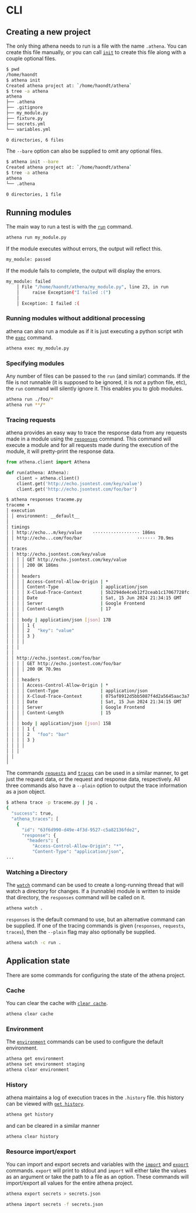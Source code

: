 # CLI

## Creating a new project

The only thing athena needs to run is a file with the name `.athena`. You can create this file manually, or you can call [`init`](../reference#init) to create this file along with a couple optional files.

```sh
$ pwd
/home/haondt
$ athena init
Created athena project at: `/home/haondt/athena`
$ tree -a athena
athena
├── .athena
├── .gitignore
├── my_module.py
├── fixture.py
├── secrets.yml
└── variables.yml

0 directories, 6 files
```

The `--bare` option can also be supplied to omit any optional files.

```sh
$ athena init --bare
Created athena project at: `/home/haondt/athena`
$ tree -a athena
athena
└── .athena

0 directories, 1 file
```

## Running modules

The main way to run a test is with the [`run`](../reference#run) command.

```sh
athena run my_module.py
```

If the module executes without errors, the output will reflect this.

```sh
my_module: passed
```

If the module fails to complete, the output will display the errors.

```sh
my_module: failed
    │ File "/home/haondt/athena/my_module.py", line 23, in run
    │     raise Exception("I failed :(")
    │
    │ Exception: I failed :(
```

### Running modules without additional processing

athena can also run a module as if it is just executing a python script wtih  the [`exec`](../reference#exec) command.

```sh
athena exec my_module.py
```

### Specifying modules

Any number of files can be passed to the `run` (and similar) commands. If the file is not runnable (it is supposed to be ignored, it is not a python file, etc), the `run` command will silently ignore it. This enables you to glob modules.

```sh
athena run ./foo/*
athena run **/*
```

### Tracing requests

athena provides an easy way to trace the response data from any requests made in a module using the [`responses`](../reference#responses) command. This command will execute a module and for all requests made during the execution of the module, it will pretty-print the response data.

```python title="traceme.py"
from athena.client import Athena

def run(athena: Athena):
    client = athena.client()
    client.get('http://echo.jsontest.com/key/value')
    client.get('http://echo.jsontest.com/foo/bar')
```

```sh
$ athena responses traceme.py
traceme •
│ execution
│ │ environment: __default__
│
│ timings
│ │ http://echo...m/key/value    ·················· 186ms
│ │ http://echo...com/foo/bar                     ······· 70.9ms
│
│ traces
│ │ http://echo.jsontest.com/key/value
│ │ │ │ GET http://echo.jsontest.com/key/value
│ │ │ │ 200 OK 186ms
│ │ │
│ │ │ headers
│ │ │ │ Access-Control-Allow-Origin | *
│ │ │ │ Content-Type                | application/json
│ │ │ │ X-Cloud-Trace-Context       | 5b2294de4ceb12f2ceab1c17067728fc
│ │ │ │ Date                        | Sat, 15 Jun 2024 21:34:15 GMT
│ │ │ │ Server                      | Google Frontend
│ │ │ │ Content-Length              | 17
│ │ │
│ │ │ body | application/json [json] 17B
│ │ │ │ 1 {
│ │ │ │ 2   "key": "value"
│ │ │ │ 3 }
│ │ │ │
│ │ │
│ │
│ │ http://echo.jsontest.com/foo/bar
│ │ │ │ GET http://echo.jsontest.com/foo/bar
│ │ │ │ 200 OK 70.9ms
│ │ │
│ │ │ headers
│ │ │ │ Access-Control-Allow-Origin | *
│ │ │ │ Content-Type                | application/json
│ │ │ │ X-Cloud-Trace-Context       | 075af8912d5bb5087f4d2a5645aac3a7
│ │ │ │ Date                        | Sat, 15 Jun 2024 21:34:15 GMT
│ │ │ │ Server                      | Google Frontend
│ │ │ │ Content-Length              | 15
│ │ │
│ │ │ body | application/json [json] 15B
│ │ │ │ 1 {
│ │ │ │ 2   "foo": "bar"
│ │ │ │ 3 }
│ │ │ │
│ │ │
│ │
│
```

The commands [`requests`](../reference#requests) and [`traces`](../reference#traces) can be used in a similar manner, to get just the request data, or the request and response data, respectively. All three commands also have a `--plain` option to output the trace information as a json object.

```sh
$ athena trace -p traceme.py | jq .
{
  "success": true,
  "athena_traces": [
    {
      "id": "63f6d990-d49e-4f3d-9527-c5a82136fde2",
      "response": {
        "headers": {
          "Access-Control-Allow-Origin": "*",
          "Content-Type": "application/json",
...
```

### Watching a Directory

The [`watch`](../reference#watch) command can be used to create a long-running thread that will watch a directory for changes. If a (runnable) module is written to inside that directory, the `responses` command will be called on it.

```sh
athena watch .
```

`responses` is the default command to use, but an alternative command can be supplied. If one of the tracing commands is given (`responses`, `requests`, `traces`), then the `--plain` flag may also optionally be supplied.

```sh
athena watch -c run .
```

## Application state

There are some commands for configuring the state of the athena project.

### Cache

You can clear the cache with [`clear cache`](../reference#cache).

```sh
athena clear cache
```

### Environment

The [`environment`](../reference#environment) commands can be used to configure the default environment.

```sh
athena get environment
athena set environment staging
athena clear environment
```

### History

athena maintains a log of execution traces in the `.history` file. this history can be viewed with [`get history`](../reference#history).

```sh
athena get history
```

and can be cleared in a similar manner

```sh
athena clear history
```

### Resource import/export

You can import and export secrets and variables with the [`import`](../reference#import) and [`export`](../reference#export) commands.
`export` will print to stdout and `import` will either take the values as an argument or take
the path to a file as an option. These commands will import/export all values for the entire
athena project.

```sh
athena export secrets > secrets.json

athena import secrets -f secrets.json
```
